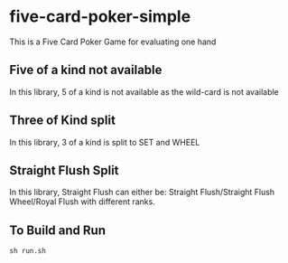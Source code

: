 # five-card-poker-simple
This is a Five Card Poker Game for evaluating one hand
## Five of a kind not available
In this library, 5 of a kind is not available as the wild-card is not available

## Three of Kind split
In this library, 3 of a kind is split to SET and WHEEL

## Straight Flush Split
In this library, Straight Flush can either be: Straight Flush/Straight Flush Wheel/Royal Flush with different ranks.

## To Build and Run
<code>sh run.sh</code>
